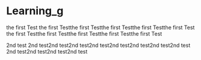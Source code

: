 # Learning_g
the first Test
the first Testthe first Testthe first Testthe first Testthe first Test
the first Testthe first Testthe first Testthe first Testthe first Test


2nd test 2nd test2nd test2nd test2nd test2nd test2nd test2nd test2nd test
2nd test2nd test2nd test2nd test

